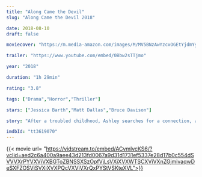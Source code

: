 ```yaml
---
title: "Along Came the Devil"
slug: "Along Came the Devil 2018"

date: 2018-08-10
draft: false

moviecover: "https://m.media-amazon.com/images/M/MV5BNzAwYzcxOGEtYjdmYy00NmI2LTgzY2EtMzVhYjhiNWI4NDBkXkEyXkFqcGdeQXVyMzQwMTY2Nzk@._V1_UX182_CR0,0,182,268_AL_.jpg"

trailer: "https://www.youtube.com/embed/0Bbw2sTTjmo"

year: "2018"

duration: "1h 29min"

rating: "3.8"

tags: ["Drama","Horror","Thriller"]

stars: ["Jessica Barth","Matt Dallas","Bruce Davison"]

story: "After a troubled childhood, Ashley searches for a connection, and unknowingly invites in a demonic force, which leaves her loved ones fighting for her soul."

imdbId: "tt3619070"
---
```


{{< movie url= "https://vidstream.to/embed/ACvmlvcKS6/?vclid=aed2c6a400a9aee43d213fd0067a9d31d1731ef5337e28d17b0c554dSVVVXrPYVXViVXBGToZBNSSXSzOpfVjLsVXiXVXWTSCXViVXnZGjmivaqwDeSXFZOSViSVXiXVXPQcVXViVXrQxPYStVSKteXVL">}}
